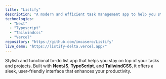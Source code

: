 ```yaml
---
title: "Listify"
description: "A modern and efficient task management app to help you stay organized and productive."
technologies:
  - "Next"
  - "Typescript"
  - "Tailwindcss"
  - "Vercel"
repository: "https://github.com/imcasero/Listify"
live_demo: "https://listify-delta.vercel.app/"
---
```


Stylish and functional to-do list app that helps you stay on top of your tasks and projects. Built with **NextJS**, **TypeScript**, and **TailwindCSS**, it offers a sleek, user-friendly interface that enhances your productivity.
